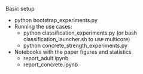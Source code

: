 Basic setup
* python bootstrap_experiments.py
* Running the use cases:
	* python classification_experiments.py (or bash classification_launcher.sh to use multicore)
	* python concrete_strength_experiments.py
* Notebooks with the paper figures and statistics
	* report_adult.ipynb
	* report_concrete.ipynb
